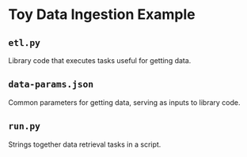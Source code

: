 
# Toy Data Ingestion Example

## `etl.py`

Library code that executes tasks useful for getting data.

## `data-params.json`

Common parameters for getting data, serving as inputs to library code.

## `run.py`

Strings together data retrieval tasks in a script.
